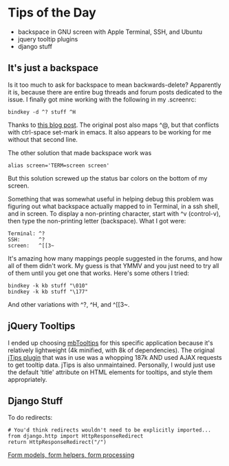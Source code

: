 # Tips of the Day

* backspace in GNU screen with Apple Terminal, SSH, and Ubuntu
* jquery tooltip plugins
* django stuff

## It's just a backspace ##

Is it too much to ask for backspace to mean backwards-delete?
Apparently it is, because there are entire bug threads and forum posts
dedicated to the issue.  I finally got mine working with the following
in my .screenrc:

    bindkey -d ^? stuff ^H

Thanks to [this blog
post](http://www.deadlock.it/linux/fix-gnu-screen-backspace-misinterpretation/).
The original post also maps ^@, but that conflicts with ctrl-space
set-mark in emacs. It also appears to be working for me without that
second line.

The other solution that made backspace work was

    alias screen='TERM=screen screen'

But this solution screwed up the status bar colors on the bottom of my
screen.

Something that was somewhat useful in helping debug this problem was
figuring out what backspace actually mapped to in Terminal, in a ssh
shell, and in screen.  To display a non-printing character, start with
^v (control-v), then type the non-printing letter (backspace).  What I
got were:

    Terminal: ^?
    SSH:      ^?
    screen:   ^[[3~

It's amazing how many mappings people suggested in the forums, and how
all of them didn't work.  My guess is that YMMV and you just need to
try all of them until you get one that works.  Here's some others I
tried:

    bindkey -k kb stuff "\010"
    bindkey -k kb stuff "\177"

And other variations with ^?, ^H, and ^[[3~.

## jQuery Tooltips ##

I ended up choosing
[mbTooltips](http://pupunzi.open-lab.com/mb-jquery-components/mb-tooltip/)
for this specific application because it's relatively lightweight (4k
minified, with 8k of dependencies).  The original [jTips
plugin](http://www.learningjquery.com/2006/10/updated-plugin-jtip)
that was in use was a whopping 187k AND used AJAX requests to get
tooltip data.  jTips is also unmaintained.  Personally, I would just
use the default 'title' attribute on HTML elements for tooltips, and
style them appropriately.

## Django Stuff ##

To do redirects:

    # You'd think redirects wouldn't need to be explicitly imported...
    from django.http import HttpResponseRedirect
    return HttpResponseRedirect("/")

[Form models, form helpers, form
processing](http://docs.djangoproject.com/en/dev/topics/forms/)
